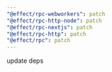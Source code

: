 ```yaml
---
"@effect/rpc-webworkers": patch
"@effect/rpc-http-node": patch
"@effect/rpc-nextjs": patch
"@effect/rpc-http": patch
"@effect/rpc": patch
---
```


update deps
